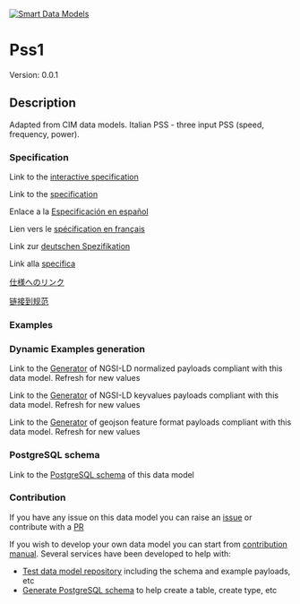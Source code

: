 [![Smart Data Models](https://smartdatamodels.org/wp-content/uploads/2022/01/SmartDataModels_logo.png "Logo")](https://smartdatamodels.org)
# Pss1
Version: 0.0.1

## Description 

Adapted from CIM data models. Italian PSS - three input PSS (speed, frequency, power).
### Specification

Link to the [interactive specification](https://swagger.lab.fiware.org/?url=https://smart-data-models.github.io/dataModel.EnergyCIM/Pss1/swagger.yaml)

Link to the [specification](https://github.com/smart-data-models/dataModel.EnergyCIM/blob/master/Pss1/doc/spec.md)

Enlace a la [Especificación en español](https://github.com/smart-data-models/dataModel.EnergyCIM/blob/master/Pss1/doc/spec_ES.md)

Lien vers le [spécification en français](https://github.com/smart-data-models/dataModel.EnergyCIM/blob/master/Pss1/doc/spec_FR.md)

Link zur [deutschen Spezifikation](https://github.com/smart-data-models/dataModel.EnergyCIM/blob/master/Pss1/doc/spec_DE.md)

Link alla [specifica](https://github.com/smart-data-models/dataModel.EnergyCIM/blob/master/Pss1/doc/spec_IT.md)

[仕様へのリンク](https://github.com/smart-data-models/dataModel.EnergyCIM/blob/master/Pss1/doc/spec_JA.md)

[链接到规范](https://github.com/smart-data-models/dataModel.EnergyCIM/blob/master/Pss1/doc/spec_ZH.md)
### Examples
### Dynamic Examples generation

Link to the [Generator](https://smartdatamodels.org/extra/ngsi-ld_generator.php?schemaUrl=https://raw.githubusercontent.com/smart-data-models/dataModel.EnergyCIM/master/Pss1/schema.json&email=info@smartdatamodels.org) of NGSI-LD normalized payloads compliant with this data model. Refresh for new values

Link to the [Generator](https://smartdatamodels.org/extra/ngsi-ld_generator_keyvalues.php?schemaUrl=https://raw.githubusercontent.com/smart-data-models/dataModel.EnergyCIM/master/Pss1/schema.json&email=info@smartdatamodels.org) of NGSI-LD keyvalues payloads compliant with this data model. Refresh for new values

Link to the [Generator](https://smartdatamodels.org/extra/geojson_features_generator.php?schemaUrl=https://raw.githubusercontent.com/smart-data-models/dataModel.EnergyCIM/master/Pss1/schema.json&email=info@smartdatamodels.org) of geojson feature format payloads compliant with this data model. Refresh for new values
### PostgreSQL schema

Link to the [PostgreSQL schema](https://github.com/smart-data-models/dataModel.EnergyCIM/blob/master/Pss1/schema.sql) of this data model
### Contribution

 If you have any issue on this data model you can raise an [issue](https://github.com/smart-data-models/dataModel.EnergyCIM/issues)  or contribute with a [PR](https://github.com/smart-data-models/dataModel.EnergyCIM/pulls)

 If you wish to develop your own data model you can start from [contribution manual](https://bit.ly/contribution_manual). Several services have been developed to help with: 
 - [Test data model repository](https://smartdatamodels.org/index.php/data-models-contribution-api/) including the schema and example payloads, etc
 - [Generate PostgreSQL schema](https://smartdatamodels.org/index.php/sql-service/) to help create a table, create type, etc
